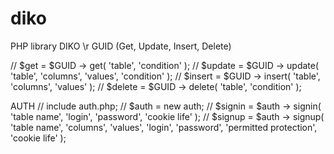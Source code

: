 # diko
PHP library DIKO \r
GUID (Get, Update, Insert, Delete)

// $get = $GUID -> get( 'table', 'condition' );
// $update = $GUID -> update( 'table', 'columns', 'values', 'condition' );
// $insert = $GUID -> insert( 'table', 'columns', 'values' ); 
// $delete = $GUID -> delete( 'table', 'condition' );

AUTH
// include auth.php;
// $auth = new auth;
// $signin = $auth -> signin( 'table name', 'login', 'password', 'cookie life' );
// $signup = $auth -> signup( 'table name', 'columns', 'values', 'login', 'password', 'permitted protection', 'cookie life' );
